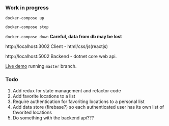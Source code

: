### Work in progress

`docker-compose up`

`docker-compose stop`

`docker-compose down` __Careful, data from db may be lost__

http://localhost:3002 Client - html/css/js(reactjs)

http://localhost:5002 Backend - dotnet core web api.

[Live demo](https://weather.robins.nu) running `master` branch.

### Todo
1. Add redux for state management and refactor code
2. Add favorite locations to a list
3. Require authentication for favoriting locations to a personal list
4. Add data store (firebase?) so each authenticated user has its own list of favorited locations
5. Do something with the backend api???
